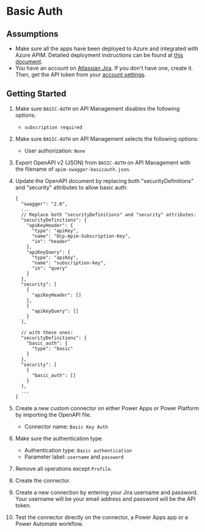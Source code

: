 # Basic Auth #

## Assumptions ##

* Make sure all the apps have been deployed to Azure and integrated with Azure APIM. Detailed deployment instructions can be found at [this document](../../README.md).
* You have an account on [Atlassian Jira](https://www.atlassian.com/software/jira). If you don't have one, create it. Then, get the API token from your [account settings](https://id.atlassian.com/manage-profile/security/api-tokens).


## Getting Started ##

1. Make sure `BASIC-AUTH` on API Management disables the following options:

   * `subscription required`

2. Make sure `BASIC-AUTH` on API Management selects the following options:

   * User authorization: `None`

3. Export OpenAPI v2 (JSON) from `BASIC-AUTH` on API Management with the filename of `apim-swagger-basicauth.json`.
4. Update the OpenAPI document by replacing both "securityDefinitions" and "security" attributes to allow basic auth:

   ```jsonc
   {
     "swagger": "2.0",
     ...
     // Replace both "securityDefinitions" and "security" attributes:
     "securityDefinitions": {
       "apiKeyHeader": {
         "type": "apiKey",
         "name": "Ocp-Apim-Subscription-Key",
         "in": "header"
       },
       "apiKeyQuery": {
         "type": "apiKey",
         "name": "subscription-key",
         "in": "query"
       }
     },
     "security": [
       {
         "apiKeyHeader": []
       },
       {
         "apiKeyQuery": []
       }
     ],
   
     // with these ones:
     "securityDefinitions": {
       "basic_auth": {
         "type": "basic"
       }
     },
     "security": [
       {
         "basic_auth": []
       }
     ],
     ...
   }
   ```

5. Create a new custom connector on either Power Apps or Power Platform by importing the OpenAPI file.

   * Connector name: `Basic Key Auth`

6. Make sure the authentication type.

   * Authentication type: `Basic authentication`
   * Parameter label: `username` and `password`

7. Remove all operations except `Profile`.
8. Create the connector.
9. Create a new connection by entering your Jira username and password. Your username will be your email address and password will be the API token.
10. Test the connector directly on the connector, a Power Apps app or a Power Automate workflow.
